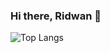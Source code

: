 ### Hi there, Ridwan 👋

![Top Langs](https://github-readme-stats.vercel.app/api/top-langs/?username=xridwan&layout=compact)
